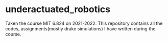 # underactuated_robotics
Taken the course MIT 6.824 on 2021-2022. This repository contains all the codes, assignments(mostly drake simulations) I have written during the course.

